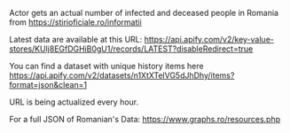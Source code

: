 Actor gets an actual number of infected and deceased people in Romania from https://stirioficiale.ro/informatii

Latest data are available at this URL: https://api.apify.com/v2/key-value-stores/KUlj8EGfDGHiB0gU1/records/LATEST?disableRedirect=true

You can find a dataset with unique history items here https://api.apify.com/v2/datasets/n1XtXTelVG5dJhDhy/items?format=json&clean=1

URL is being actualized every hour.

For a full JSON of Romanian's Data: https://www.graphs.ro/resources.php
